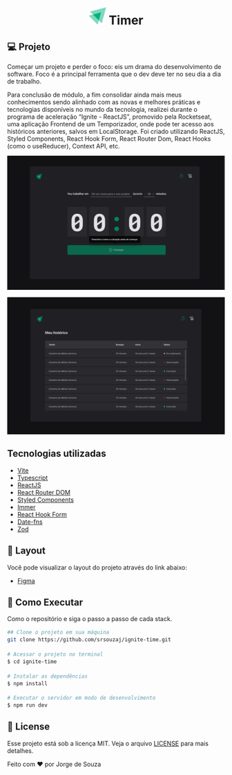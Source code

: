 <h1 align="center" >
  <img alt="logo" src=".github/logo.png" />
  Timer
</h1>

## **💻** Projeto

Começar um projeto e perder o foco: eis um drama do desenvolvimento de software. Foco é a principal ferramenta que o dev deve ter no seu dia a dia de trabalho.

Para conclusão de módulo, a fim consolidar ainda mais meus conhecimentos sendo alinhado com as novas e melhores práticas e tecnologias disponíveis no mundo da tecnologia, realizei durante o programa de aceleração “Ignite - ReactJS”, promovido pela Rocketseat, uma aplicação Frontend de um Temporizador, onde pode ter acesso aos históricos anteriores, salvos em LocalStorage. Foi criado utilizando ReactJS, Styled Components, React Hook Form, React Router Dom, React Hooks (como o useReducer), Context API, etc. 

<p align="center">
  <img alt="background0" src=".github/background.png" />
</p>

<p align="center">
  <img alt="background1" src=".github/background1.png" />
</p>


## Tecnologias utilizadas

- [Vite](https://vitejs.dev/)
- [Typescript](https://www.typescriptlang.org/)
- [ReactJS](https://pt-br.reactjs.org/)
- [React Router DOM](https://reactrouter.com/en/main)
- [Styled Components](https://styled-components.com/)
- [Immer](https://github.com/immerjs/immer)
- [React Hook Form](https://react-hook-form.com/)
- [Date-fns](https://date-fns.org/)
- [Zod](https://github.com/colinhacks/zod)

## **🔖** Layout

Você pode visualizar o layout do projeto através do link abaixo:

- [Figma](https://www.figma.com/community/file/1127351821076435124)

## **🚀** Como Executar

Como o repositório e siga o passo a passo de cada stack.

```bash
## Clone o projeto em sua máquina
git clone https://github.com/srsouzaj/ignite-time.git

# Acessar o projeto no terminal
$ cd ignite-time

# Instalar as dependências
$ npm install

# Executar o servidor em modo de desenvolvimento
$ npm run dev
```

## 📝 License

Esse projeto está sob a licença MIT. Veja o arquivo [LICENSE](https://github.com/srsouzaj/ignite-time/blob/main/LICENSE.md) para mais detalhes.

Feito com ❤️ por Jorge de Souza
